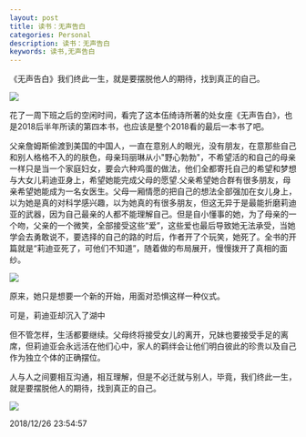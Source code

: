 ```yaml
---
layout: post
title: 读书：无声告白
categories: Personal
description: 读书：无声告白
keywords: 读书,无声告白
---
```


《无声告白》我们终此一生，就是要摆脱他人的期待，找到真正的自己。

![](https://i.imgur.com/vsXFfH3.jpg)

花了一周下班之后的空闲时间，看完了这本伍绮诗所著的处女座《无声告白》，也是2018后半年所读的第四本书，也应该是整个2018看的最后一本书了吧。

父亲詹姆斯偷渡到美国的中国人，一直在意别人的眼光，没有朋友，在意那些自己和别人格格不入的的肤色，母亲玛丽琳从小"野心勃勃"，不希望活的和自己的母亲一样只是当一个家庭妇女，要会六种鸡蛋的做法，他们全都寄托自己的希望和梦想与大女儿莉迪亚身上，希望她能完成父母的愿望.父亲希望她合群有很多朋友，母亲希望她能成为一名女医生。父母一厢情愿的把自己的想法全部强加在女儿身上，以为她是真的对科学感兴趣，以为她真的有很多朋友，但这无异于是最能折磨莉迪亚的武器，因为自己最亲的人都不能理解自己。但是自小懂事的她，为了母亲的一个吻，父亲的一个微笑，全部接受这些“爱”，这些爱也最后导致她无法承受，当她学会去勇敢说不，要选择的自己的路的时后，作者开了个玩笑，她死了。全书的开篇就是“莉迪亚死了，可他们不知道”，随着做的布局展开，慢慢拨开了真相的面纱。

![](https://i.imgur.com/bAOvOvr.jpg)

原来，她只是想要一个新的开始，用面对恐惧这样一种仪式。

可是，莉迪亚却沉入了湖中

但不管怎样，生活都要继续。父母终将接受女儿的离开，兄妹也要接受手足的离席，但莉迪亚会永远活在他们心中，家人的羁绊会让他们明白彼此的珍贵以及自己作为独立个体的正确摆位。

人与人之间要相互沟通，相互理解，但是不必迁就与别人，毕竟，我们终此一生，就是要摆脱他人的期待，找到真正的自己。

![](https://i.imgur.com/DWGOcp7.jpg)

2018/12/26 23:54:57 




